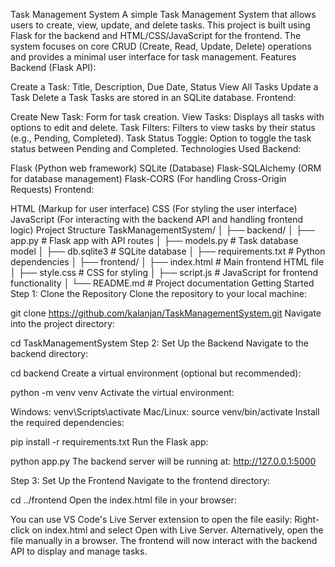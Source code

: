 Task Management System
A simple Task Management System that allows users to create, view, update, and delete tasks. This project is built using Flask for the backend and HTML/CSS/JavaScript for the frontend. The system focuses on core CRUD (Create, Read, Update, Delete) operations and provides a minimal user interface for task management.
Features
Backend (Flask API):

Create a Task: Title, Description, Due Date, Status
View All Tasks
Update a Task
Delete a Task
Tasks are stored in an SQLite database.
Frontend:

Create New Task: Form for task creation.
View Tasks: Displays all tasks with options to edit and delete.
Task Filters: Filters to view tasks by their status (e.g., Pending, Completed).
Task Status Toggle: Option to toggle the task status between Pending and Completed.
Technologies Used
Backend:

Flask (Python web framework)
SQLite (Database)
Flask-SQLAlchemy (ORM for database management)
Flask-CORS (For handling Cross-Origin Requests)
Frontend:

HTML (Markup for user interface)
CSS (For styling the user interface)
JavaScript (For interacting with the backend API and handling frontend logic)
Project Structure
TaskManagementSystem/
│
├── backend/
│   ├── app.py                # Flask app with API routes
│   ├── models.py             # Task database model
│   ├── db.sqlite3            # SQLite database
│   ├── requirements.txt      # Python dependencies
│
├── frontend/
│   ├── index.html            # Main frontend HTML file
│   ├── style.css             # CSS for styling
│   ├── script.js             # JavaScript for frontend functionality
│
└── README.md                 # Project documentation
Getting Started
Step 1: Clone the Repository
Clone the repository to your local machine:

git clone https://github.com/kalanjan/TaskManagementSystem.git
Navigate into the project directory:

cd TaskManagementSystem
Step 2: Set Up the Backend
Navigate to the backend directory:

cd backend
Create a virtual environment (optional but recommended):

python -m venv venv
Activate the virtual environment:

Windows:
venv\Scripts\activate
Mac/Linux:
source venv/bin/activate
Install the required dependencies:

pip install -r requirements.txt
Run the Flask app:

python app.py
The backend server will be running at: http://127.0.0.1:5000

Step 3: Set Up the Frontend
Navigate to the frontend directory:

cd ../frontend
Open the index.html file in your browser:

You can use VS Code's Live Server extension to open the file easily:
Right-click on index.html and select Open with Live Server.
Alternatively, open the file manually in a browser.
The frontend will now interact with the backend API to display and manage tasks.

